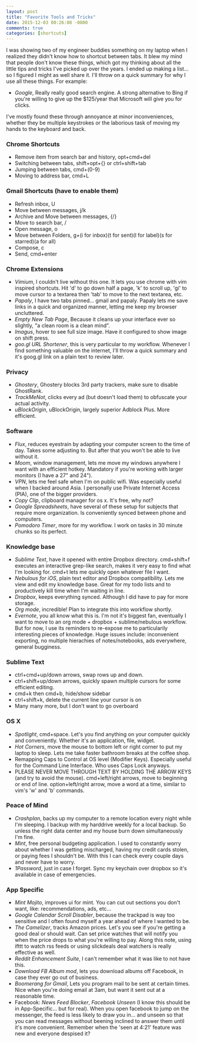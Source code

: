 ```yaml
---
layout: post
title: "Favorite Tools and Tricks"
date: 2015-12-03 00:26:08 -0800
comments: true
categories: [shortcuts]
---
```


I was showing two of my engineer buddies something on my laptop when I realized they didn't know how to shortcut between tabs. It blew my mind that people don't know these things, which got my thinking about all the little tips and tricks I've picked up over the years. I ended up making a list... so I figured I might as well share it. I'll throw on a quick summary for why I use all these things. For example:

* *Google*, Really really good search engine. A strong alternative to Bing if you're willing to give up the $125/year that Microsoft will give you for clicks.

I've mostly found these through annoyance at minor inconveniences, whether they be multiple keystrokes or the laborious task of moving my hands to the keyboard and back.

<!-- more -->

### Chrome Shortcuts

* Remove item from search bar and history, opt+cmd+del
* Switching between tabs, shift+opt+{} or ctrl+shift+tab
* Jumping between tabs, cmd+(0-9)
* Moving to address bar, cmd+L

### Gmail Shortcuts (have to enable them)

* Refresh inbox, U
* Move between messages, j/k
* Archive and Move between messages, {/}
* Move to search bar, /
* Open message, o
* Move between Folders, g+(i for inbox)(t for sent)(l for label)(s for starred)(a for all)
* Compose, c
* Send, cmd+enter

### Chrome Extensions

* *Vimium*, I couldn't live without this one. It lets you use chrome with vim inspired shortcuts. Hit 'd' to go down half a page, 'k' to scroll up, 'gi' to move cursor to a textarea then 'tab' to move to the next textarea, etc.
* *Papaly*, I have two tabs pinned... gmail and papaly. Papaly lets me save links in a quick and organized manner, letting me keep my browser uncluttered.
* *Empty New Tab Page*, Because it cleans up your interface ever so slightly, "a clean room is a clean mind".
* *Imagus*, hover to see full size image. Have it configured to show image on shift press.
* *goo.gl URL Shortener*, this is very particular to my workflow. Whenever I find something valuable on the internet, I'll throw a quick summary and it's goog.gl link on a plain text to review later.

### Privacy

* *Ghostery*, Ghostery blocks 3rd party trackers, make sure to disable GhostRank.
* *TrackMeNot*, clicks every ad (but doesn't load them) to obfuscate your actual activity.
* *uBlockOrigin*, uBlockOrigin, largely superior Adblock Plus. More efficient.

### Software

* *Flux*, reduces eyestrain by adapting your computer screen to the time of day. Takes some adjusting to. But after that you won't be able to live without it. 
* *Moom*, window management, lets me move my windows anywhere I want with an efficient hotkey. Mandatory if you're working with larger monitors (I have a 27" and 24").
* *VPN*, lets me feel safe when I'm on public wifi. Was especially useful when I backed around Asia. I personally use Private Internet Access (PIA), one of the bigger providers.
* *Copy Clip*, clipboard manager for os x. It's free, why not?
* *Google Spreadsheets*, have several of these setup for subjects that require more organization. Is conveniently synced between phone and computers.
* *Pomodoro Timer*, more for my workflow. I work on tasks in 30 minute chunks so its perfect.

### Knowledge base

* *Sublime Text*, have it opened with entire Dropbox directory. cmd+shift+f executes an interactive grep-like search, makes it very easy to find what I'm looking for. cmd+t lets me quickly open whatever file I want.
* *Nebulous for iOS*, plain text editor and Dropbox compatibility. Lets me view and edit my knowledge base. Great for my todo lists and to productively kill time when I'm waiting in line.
* *Dropbox*, keeps everything synced. Although I did have to pay for more storage.
* *Org mode*, incredible! Plan to integrate this into workflow shortly.
* *Evernote*, you all know what this is. I'm not it's biggest fan, eventually I want to move to an org mode + dropbox + sublime/nebulous workflow. But for now, I use its reminders to re-expose me to particularily interesting pieces of knowledge. Huge issues include: inconvenient exporting, no multiple hierachies of notes/notebooks, ads everywhere, general bugginess.

### Sublime Text

* ctrl+cmd+up/down arrows, swap rows up and down.
* ctrl+shift+up/down arrows, quickly spawn multiple cursors for some efficient editing.
* cmd+k then cmd+b, hide/show sidebar
* ctrl+shift+k, delete the current line your cursor is on
* Many many more, but I don't want to go overboard

### OS X

* *Spotlight*, cmd+space. Let's you find anything on your computer quickly and conveniently. Whether it's an application, file, widget.
* *Hot Corners*, move the mouse to bottom left or right corner to put my laptop to sleep. Lets me take faster bathroom breaks at the coffee shop.
* Remapping Caps to Control at OS level (Modifier Keys). Especially useful for the Command Line Interface. Who uses Caps Lock anyways.
* PLEASE NEVER MOVE THROUGH TEXT BY HOLDING THE ARROW KEYS (and try to avoid the mouse). cmd+left/right arrows, move to beginning or end of line. option+left/right arrow, move a word at a time, similar to vim's 'w' and 'b' commands.

### Peace of Mind

* *Crashplan*, backs up my computer to a remote location every night while I'm sleeping. I backup with my harddrive weekly for a local backup. So unless the right data center and my house burn down simultaneously I'm fine.
* *Mint*, free personal budgeting application. I used to constantly worry about whether I was getting mischarged, having my credit cards stolen, or paying fees I shouldn't be. With this I can check every couple days and never have to worry.
* *1Password*, just in case I forget. Sync my keychain over dropbox so it's available in case of emergencies.

### App Specific

* *Mint Mojito*, improves ui for mint. You can cut out sections you don't want, like: recommendations, ads, etc...
* *Google Calendar Scroll Disabler*, because the trackpad is way too sensitive and I often found myself a year ahead of where I wanted to be.
* *The Camelizer*, tracks Amazon prices. Let's you see if you're getting a good deal or should wait. Can set price watches that will notify you when the price drops to what you're willing to pay. Along this note, using ifttt to watch rss feeds or using slickdeals deal watchers is really effective as well.
* *Reddit Enhancement Suite*, I can't remember what it was like to not have this.
* *Download FB Album mod*, lets you download albums off Facebook, in case they ever go out of business.
* *Boomerang for Gmail*, Lets you program mail to be sent at certain times. Nice when you're doing email at 3am, but want it sent out at a reasonable time.
* Facebook: *News Feed Blocker*, *Facebook Unseen* (I know this should be in App-Specific... but for real). When you open facebook to jump on the messenger, the feed is less likely to draw you in... and unseen so that you can read messages without beening inclined to answer them until it's more convenient. Remember when the 'seen at 4:21' feature was new and everyone despised it?

